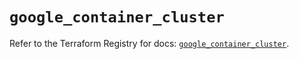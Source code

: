 # `google_container_cluster`

Refer to the Terraform Registry for docs: [`google_container_cluster`](https://registry.terraform.io/providers/hashicorp/google/5.26.0/docs/resources/container_cluster).

